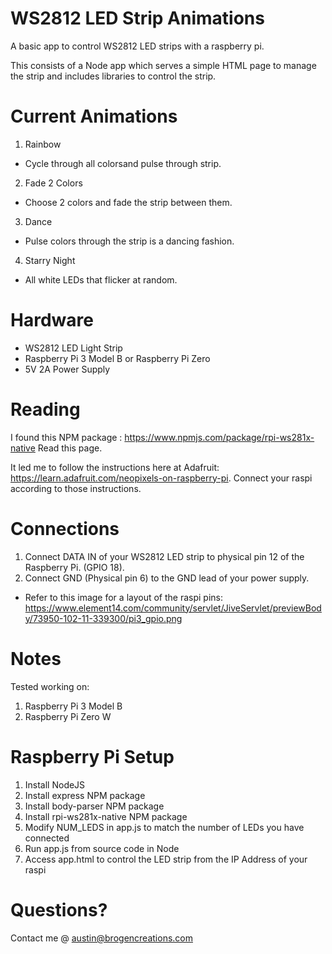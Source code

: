 # WS2812 LED Strip Animations

A basic app to control WS2812 LED strips with a raspberry pi. 

This consists of a Node app which serves a simple HTML page to manage the strip and includes libraries to control the strip.

# Current Animations

1) Rainbow
  - Cycle through all colorsand pulse through strip.

2) Fade 2 Colors
  - Choose 2 colors and fade the strip between them.

3) Dance
  - Pulse colors through the strip is a dancing fashion.

4) Starry Night
  - All white LEDs that flicker at random.

# Hardware 

- WS2812 LED Light Strip
- Raspberry Pi 3 Model B or Raspberry Pi Zero
- 5V 2A Power Supply

# Reading 

I found this NPM package : https://www.npmjs.com/package/rpi-ws281x-native
Read this page. 

It led me to follow the instructions here at Adafruit: https://learn.adafruit.com/neopixels-on-raspberry-pi. 
Connect your raspi according to those instructions. 

# Connections 

1) Connect DATA IN of your WS2812 LED strip to physical pin 12 of the Raspberry Pi. (GPIO 18).
2) Connect GND (Physical pin 6) to the GND lead of your power supply. 
- Refer to this image for a layout of the raspi pins: https://www.element14.com/community/servlet/JiveServlet/previewBody/73950-102-11-339300/pi3_gpio.png

# Notes 

Tested working on: 
  1) Raspberry Pi 3 Model B
  2) Raspberry Pi Zero W

# Raspberry Pi Setup

1) Install NodeJS
2) Install express NPM package
3) Install body-parser NPM package
4) Install rpi-ws281x-native NPM package
5) Modify NUM_LEDS in app.js to match the number of LEDs you have connected
5) Run app.js from source code in Node
6) Access app.html to control the LED strip from the IP Address of your raspi


# Questions? 

Contact me @ austin@brogencreations.com
